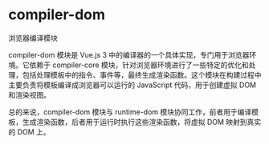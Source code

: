 # compiler-dom

浏览器编译模块

compiler-dom 模块是 Vue.js 3 中的编译器的一个具体实现，专门用于浏览器环境。它依赖于 compiler-core 模块，针对浏览器环境进行了一些特定的优化和处理，包括处理模板中的指令、事件等，最终生成渲染函数。这个模块在构建过程中主要负责将模板编译成浏览器可以运行的 JavaScript 代码，用于创建虚拟 DOM 和渲染视图。

总的来说，compiler-dom 模块与 runtime-dom 模块协同工作，前者用于编译模板，生成渲染函数，后者用于运行时执行这些渲染函数，将虚拟 DOM 映射到真实的 DOM 上。
